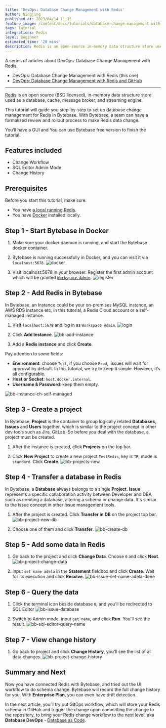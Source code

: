 ```yaml
---
title: 'DevOps: Database Change Management with Redis'
author: Ningjing
published_at: 2023/04/14 11:15
feature_image: /content/docs/tutorials/database-change-management-with-redis/feature-image.webp
tags: Tutorial
integrations: Redis
level: Beginner
estimated_time: '20 mins'
description: Redis is an open-source in-memory data structure store used as a database, cache, message broker, and streaming engine.This tutorial will guide you step-by-step to set up database change management for Redis in Bytebase.
---
```


A series of articles about DevOps: Database Change Management with Redis.

- DevOps: Database Change Management with Redis (this one)
- [DevOps: Database Change Management with Redis and GitHub](/docs/tutorials/database-change-management-with-redis-and-github)

---

[Redis](https://redis.io/) is an open source (BSD licensed), in-memory data structure store used as a database, cache, message broker, and streaming engine.

This tutorial will guide you step-by-step to set up database change management for Redis in Bytebase. With Bytebase, a team can have a formalized review and rollout process to make Redis data change.

You’ll have a GUI and You can use Bytebase free version to finish the tutorial.

## Features included

- Change Workflow
- SQL Editor Admin Mode
- Change History

## Prerequisites

Before you start this tutorial, make sure:

- You have [a local running Redis](https://redis.io/docs/getting-started/installation/).
- You have [Docker](https://www.docker.com/) installed locally.

## Step 1 - Start Bytebase in Docker

1. Make sure your docker daemon is running, and start the Bytebase docker container.

   <IncludeBlock url="/docs/get-started/install/terminal-docker-run"></IncludeBlock>

2. Bytebase is running successfully in Docker, and you can visit it via `localhost:5678`.
   ![docker](/content/docs/tutorials/database-change-management-with-redis/docker.webp)

3. Visit localhost:5678 in your browser. Register the first admin account which will be granted [`Workspace Admin`](/docs/concepts/roles-and-permissions).
   ![register](/content/docs/tutorials/database-change-management-with-redis/register.webp)

## Step 2 - Add Redis in Bytebase

In Bytebase, ​​an Instance could be your on-premises MySQL instance, an AWS RDS instance etc, in this tutorial, a Redis Cloud account or a self-managed instance.

1. Visit `localhost:5678` and log in as `Workspace Admin`.
   ![login](/content/docs/tutorials/database-change-management-with-redis/login.webp)

2. Click **Add Instance**.
   ![bb-add-instance](/content/docs/tutorials/database-change-management-with-redis/bb-add-instance.webp)

3. Add a **Redis instance** and click **Create**.

Pay attention to some fields:

- **Environment**: choose `Test`, if you choose `Prod`,  issues will wait for approval by default. In this tutorial, we try to keep it simple. However, it’s all configurable.
- **Host or Socket**: `host.docker.internal`.
- **Username & Password**: keep them empty.

![bb-instance-ch-self-managed](/content/docs/tutorials/database-change-management-with-redis/bb-create-instance-redis.webp)

## Step 3 - Create a project

In Bytebase, **Project** is the container to group logically related **Databases**, **Issues** and **Users** together, which is similar to the project concept in other dev tools such as Jira, GitLab. So before you deal with the database, a project must be created.

1. After the instance is created, click **Projects** on the top bar.

2. Click **New Project** to create a new project `TestRedis`, key is `TR`, mode is `standard`. Click **Create**.
   ![bb-projects-new](/content/docs/tutorials/database-change-management-with-redis/bb-projects-new.webp)

## Step 4 - Transfer a database in Redis

In Bytebase, a **Database** always belongs to a single **Project**. **Issue** represents a specific collaboration activity between Developer and DBA such as creating a database, altering a schema or change data. It's similar to the issue concept in other issue management tools.

1. After the project is created. Click **Transfer in DB** on the project top bar.
   ![bb-project-new-db](/content/docs/tutorials/database-change-management-with-redis/bb-project-transfer-in-db.webp)

1. Choose one of them and click **Transfer**.
   ![bb-create-db](/content/docs/tutorials/database-change-management-with-redis/bb-project-transfer-in-redis-0.webp)

## Step 5 - Add some data in Redis

1. Go back to the project and click **Change Data**. Choose `0` and click **Next**.
   ![bb-project-change-data](/content/docs/tutorials/database-change-management-with-redis/bb-project-change-data.webp)

2. Input `set name adela` in the **Statement** fieldbox and click **Create**. Wait for its execution and click **Resolve**.
   ![bb-issue-set-name-adela-done](/content/docs/tutorials/database-change-management-with-redis/bb-issue-set-name-adela-done.webp)

## Step 6 - Query the data

1. Click the terminal icon beside database `0`, and you'll be redirected to SQL Editor
   ![bb-issue-database](/content/docs/tutorials/database-change-management-with-redis/bb-issue-database.webp)

2. Switch to Admin mode, input `get name`, and click **Run**. You'll see the result.
   ![bb-sql-editor-query-name](/content/docs/tutorials/database-change-management-with-redis/bb-sql-editor-query-name.webp)

## Step 7 - View change history

1. Go back to project and click **Change History**, you'll see the list of all data changes.
   ![bb-project-change-history](/content/docs/tutorials/database-change-management-with-redis/bb-project-change-history.webp)

## Summary and Next

Now you have connected Redis with Bytebase, and tried out the UI workflow to do schema change. Bytebase will record the full change history for you. With **Enterprise Plan**, you can even have drift detection.

In the next article, you’ll try out GitOps workflow, which will store your Redis schema in GitHub and trigger the change upon committing the change to the repository, to bring your Redis change workflow to the next level, aka **Database DevOps** - [Database as Code](/blog/database-as-code).

